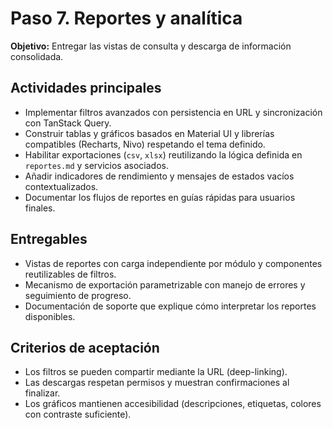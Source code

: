 # Paso 7. Reportes y analítica

**Objetivo:** Entregar las vistas de consulta y descarga de información consolidada.

## Actividades principales
- Implementar filtros avanzados con persistencia en URL y sincronización con TanStack Query.
- Construir tablas y gráficos basados en Material UI y librerías compatibles (Recharts, Nivo) respetando el tema definido.
- Habilitar exportaciones (`csv`, `xlsx`) reutilizando la lógica definida en `reportes.md` y servicios asociados.
- Añadir indicadores de rendimiento y mensajes de estados vacíos contextualizados.
- Documentar los flujos de reportes en guías rápidas para usuarios finales.

## Entregables
- Vistas de reportes con carga independiente por módulo y componentes reutilizables de filtros.
- Mecanismo de exportación parametrizable con manejo de errores y seguimiento de progreso.
- Documentación de soporte que explique cómo interpretar los reportes disponibles.

## Criterios de aceptación
- Los filtros se pueden compartir mediante la URL (deep-linking).
- Las descargas respetan permisos y muestran confirmaciones al finalizar.
- Los gráficos mantienen accesibilidad (descripciones, etiquetas, colores con contraste suficiente).
